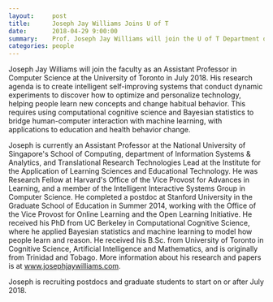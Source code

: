 ```yaml
---
layout:     post
title:      Joseph Jay Williams Joins U of T
date:       2018-04-29 9:00:00
summary:    Prof. Joseph Jay Williams will join the U of T Department of Computer Science as a research faculty member in the area of computing education.
categories: people
---
```


Joseph Jay Williams will join the faculty as an Assistant Professor in Computer Science at the University of Toronto in July 2018. His research agenda is to create intelligent self-improving systems that conduct dynamic experiments to discover how to optimize and personalize technology, helping people learn new concepts and change habitual behavior. This requires using computational cognitive science and Bayesian statistics to bridge human-computer interaction with machine learning, with applications to education and health behavior change.

Joseph is currently an Assistant Professor at the National University of Singapore's School of Computing, department of Information Systems & Analytics, and Translational Research Technologies Lead at the Institute for the Application of Learning Sciences and Educational Technology. He was Research Fellow at Harvard's Office of the Vice Provost for Advances in Learning, and a member of the Intelligent Interactive Systems Group in Computer Science. He completed a postdoc at Stanford University in the Graduate School of Education in Summer 2014, working with the Office of the Vice Provost for Online Learning and the Open Learning Initiative. He received his PhD from UC Berkeley in Computational Cognitive Science, where he applied Bayesian statistics and machine learning to model how people learn and reason. He received his B.Sc. from University of Toronto in Cognitive Science, Artificial Intelligence and Mathematics, and is originally from Trinidad and Tobago. More information about his research and papers is at <a href=www.josephjaywilliams.com>www.josephjaywilliams.com</a>.

Joseph is recruiting postdocs and graduate students to start on or after July 2018.
